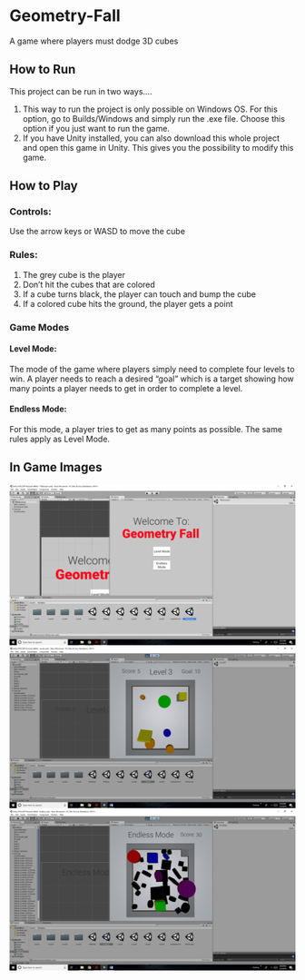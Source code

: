 # Geometry-Fall
A game where players must dodge 3D cubes

## How to Run
This project can be run in two ways….
1)	This way to run the project is only possible on Windows OS. For this option, go to Builds/Windows and simply run the .exe file. Choose this option if you just want to run the game.
2)	If you have Unity installed, you can also download this whole project and open this game in Unity. This gives you the possibility to modify this game.

## How to Play
### Controls:
Use the arrow keys or WASD to move the cube

### Rules:
1)	The grey cube is the player 
2)	Don’t hit the cubes that are colored
3)	If a cube turns black, the player can touch and bump the cube
4)	If a colored cube hits the ground, the player gets a point

### Game Modes
#### Level Mode:
The mode of the game where players simply need to complete four levels to win. A player needs to reach a desired “goal” which is a target showing how many points a player needs to get in order to complete a level.
#### Endless Mode:
For this mode, a player tries to get as many points as possible. The same rules apply as Level Mode.

## In Game Images
![](TitleScreen.png)
![](LevelMode.png)
![](EndlessMode.png)
